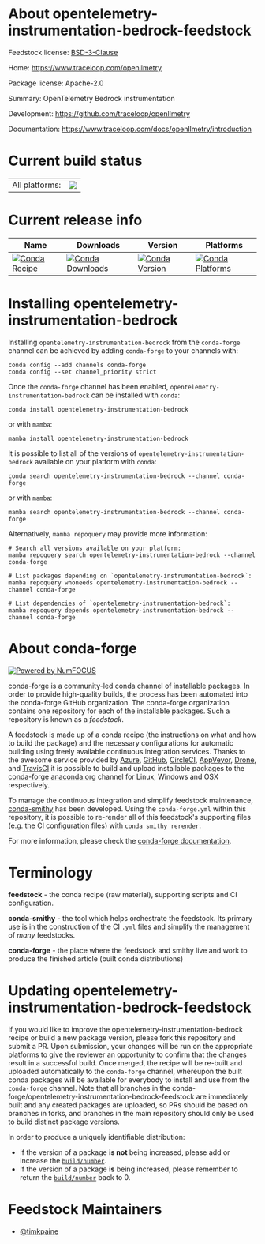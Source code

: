 About opentelemetry-instrumentation-bedrock-feedstock
=====================================================

Feedstock license: [BSD-3-Clause](https://github.com/conda-forge/opentelemetry-instrumentation-bedrock-feedstock/blob/main/LICENSE.txt)

Home: https://www.traceloop.com/openllmetry

Package license: Apache-2.0

Summary: OpenTelemetry Bedrock instrumentation

Development: https://github.com/traceloop/openllmetry

Documentation: https://www.traceloop.com/docs/openllmetry/introduction

Current build status
====================


<table><tr><td>All platforms:</td>
    <td>
      <a href="https://dev.azure.com/conda-forge/feedstock-builds/_build/latest?definitionId=25160&branchName=main">
        <img src="https://dev.azure.com/conda-forge/feedstock-builds/_apis/build/status/opentelemetry-instrumentation-bedrock-feedstock?branchName=main">
      </a>
    </td>
  </tr>
</table>

Current release info
====================

| Name | Downloads | Version | Platforms |
| --- | --- | --- | --- |
| [![Conda Recipe](https://img.shields.io/badge/recipe-opentelemetry--instrumentation--bedrock-green.svg)](https://anaconda.org/conda-forge/opentelemetry-instrumentation-bedrock) | [![Conda Downloads](https://img.shields.io/conda/dn/conda-forge/opentelemetry-instrumentation-bedrock.svg)](https://anaconda.org/conda-forge/opentelemetry-instrumentation-bedrock) | [![Conda Version](https://img.shields.io/conda/vn/conda-forge/opentelemetry-instrumentation-bedrock.svg)](https://anaconda.org/conda-forge/opentelemetry-instrumentation-bedrock) | [![Conda Platforms](https://img.shields.io/conda/pn/conda-forge/opentelemetry-instrumentation-bedrock.svg)](https://anaconda.org/conda-forge/opentelemetry-instrumentation-bedrock) |

Installing opentelemetry-instrumentation-bedrock
================================================

Installing `opentelemetry-instrumentation-bedrock` from the `conda-forge` channel can be achieved by adding `conda-forge` to your channels with:

```
conda config --add channels conda-forge
conda config --set channel_priority strict
```

Once the `conda-forge` channel has been enabled, `opentelemetry-instrumentation-bedrock` can be installed with `conda`:

```
conda install opentelemetry-instrumentation-bedrock
```

or with `mamba`:

```
mamba install opentelemetry-instrumentation-bedrock
```

It is possible to list all of the versions of `opentelemetry-instrumentation-bedrock` available on your platform with `conda`:

```
conda search opentelemetry-instrumentation-bedrock --channel conda-forge
```

or with `mamba`:

```
mamba search opentelemetry-instrumentation-bedrock --channel conda-forge
```

Alternatively, `mamba repoquery` may provide more information:

```
# Search all versions available on your platform:
mamba repoquery search opentelemetry-instrumentation-bedrock --channel conda-forge

# List packages depending on `opentelemetry-instrumentation-bedrock`:
mamba repoquery whoneeds opentelemetry-instrumentation-bedrock --channel conda-forge

# List dependencies of `opentelemetry-instrumentation-bedrock`:
mamba repoquery depends opentelemetry-instrumentation-bedrock --channel conda-forge
```


About conda-forge
=================

[![Powered by
NumFOCUS](https://img.shields.io/badge/powered%20by-NumFOCUS-orange.svg?style=flat&colorA=E1523D&colorB=007D8A)](https://numfocus.org)

conda-forge is a community-led conda channel of installable packages.
In order to provide high-quality builds, the process has been automated into the
conda-forge GitHub organization. The conda-forge organization contains one repository
for each of the installable packages. Such a repository is known as a *feedstock*.

A feedstock is made up of a conda recipe (the instructions on what and how to build
the package) and the necessary configurations for automatic building using freely
available continuous integration services. Thanks to the awesome service provided by
[Azure](https://azure.microsoft.com/en-us/services/devops/), [GitHub](https://github.com/),
[CircleCI](https://circleci.com/), [AppVeyor](https://www.appveyor.com/),
[Drone](https://cloud.drone.io/welcome), and [TravisCI](https://travis-ci.com/)
it is possible to build and upload installable packages to the
[conda-forge](https://anaconda.org/conda-forge) [anaconda.org](https://anaconda.org/)
channel for Linux, Windows and OSX respectively.

To manage the continuous integration and simplify feedstock maintenance,
[conda-smithy](https://github.com/conda-forge/conda-smithy) has been developed.
Using the ``conda-forge.yml`` within this repository, it is possible to re-render all of
this feedstock's supporting files (e.g. the CI configuration files) with ``conda smithy rerender``.

For more information, please check the [conda-forge documentation](https://conda-forge.org/docs/).

Terminology
===========

**feedstock** - the conda recipe (raw material), supporting scripts and CI configuration.

**conda-smithy** - the tool which helps orchestrate the feedstock.
                   Its primary use is in the construction of the CI ``.yml`` files
                   and simplify the management of *many* feedstocks.

**conda-forge** - the place where the feedstock and smithy live and work to
                  produce the finished article (built conda distributions)


Updating opentelemetry-instrumentation-bedrock-feedstock
========================================================

If you would like to improve the opentelemetry-instrumentation-bedrock recipe or build a new
package version, please fork this repository and submit a PR. Upon submission,
your changes will be run on the appropriate platforms to give the reviewer an
opportunity to confirm that the changes result in a successful build. Once
merged, the recipe will be re-built and uploaded automatically to the
`conda-forge` channel, whereupon the built conda packages will be available for
everybody to install and use from the `conda-forge` channel.
Note that all branches in the conda-forge/opentelemetry-instrumentation-bedrock-feedstock are
immediately built and any created packages are uploaded, so PRs should be based
on branches in forks, and branches in the main repository should only be used to
build distinct package versions.

In order to produce a uniquely identifiable distribution:
 * If the version of a package **is not** being increased, please add or increase
   the [``build/number``](https://docs.conda.io/projects/conda-build/en/latest/resources/define-metadata.html#build-number-and-string).
 * If the version of a package **is** being increased, please remember to return
   the [``build/number``](https://docs.conda.io/projects/conda-build/en/latest/resources/define-metadata.html#build-number-and-string)
   back to 0.

Feedstock Maintainers
=====================

* [@timkpaine](https://github.com/timkpaine/)

